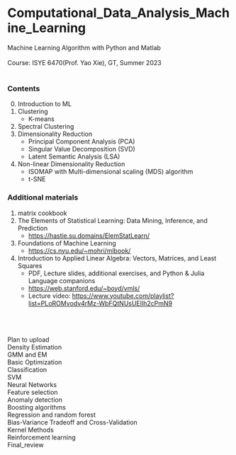 # Computational_Data_Analysis_Machine_Learning
Machine Learning Algorithm with Python and Matlab
<br><br>
Course: ISYE 6470(Prof. Yao Xie), GT, Summer 2023
<br><br>

### Contents <br> 

0. Introduction to ML <br> 
1. Clustering <br> 
    - K-means <br> 
2. Spectral Clustering <br> 
3. Dimensionality Reduction <br> 
    - Principal Component Analysis (PCA) <br> 
    - Singular Value Decomposition (SVD) <br> 
    - Latent Semantic Analysis (LSA) <br> 
4. Non-linear Dimensionality Reduction <br> 
    - ISOMAP with Multi-dimensional scaling (MDS) algorithm <br> 
    - t-SNE <br> 


### Additional materials
1. matrix cookbook
2. The Elements of Statistical Learning: Data Mining, Inference, and Prediction
    - https://hastie.su.domains/ElemStatLearn/
3. Foundations of Machine Learning
    - https://cs.nyu.edu/~mohri/mlbook/
4. Introduction to Applied Linear Algebra: Vectors, Matrices, and Least Squares
    - PDF, Lecture slides, additional exercises, and Python & Julia Language companions
    - https://web.stanford.edu/~boyd/vmls/
    - Lecture video: https://www.youtube.com/playlist?list=PLoROMvodv4rMz-WbFQtNUsUElIh2cPmN9


<br> <br> <br> 
Plan to upload <br> 
Density Estimation <br>
GMM and EM <br>
Basic Optimization <br>
Classification <br>
SVM <br>
Neural Networks <br>
Feature selection <br>
Anomaly detection <br>
Boosting algorithms <br>
Regression and random forest <br>
Bias-Variance Tradeoff and Cross-Validation <br>
Kernel Methods <br>
Reinforcement learning <br>
Final_review <br>
